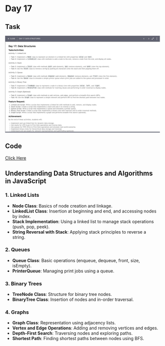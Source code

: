 
# Day 17

## Task
<img src="./day-17.png"/>

## Code 
[Click Here](./index.js)


## Understanding Data Structures and Algorithms in JavaScript

### 1. Linked Lists
- **Node Class**: Basics of node creation and linkage.
- **LinkedList Class**: Insertion at beginning and end, and accessing nodes by index.
- **Stack Implementation**: Using a linked list to manage stack operations (push, pop, peek).
- **String Reversal with Stack**: Applying stack principles to reverse a string.

### 2. Queues
- **Queue Class**: Basic operations (enqueue, dequeue, front, size, isEmpty).
- **PrinterQueue**: Managing print jobs using a queue.

### 3. Binary Trees
- **TreeNode Class**: Structure for binary tree nodes.
- **BinaryTree Class**: Insertion of nodes and in-order traversal.

### 4. Graphs
- **Graph Class**: Representation using adjacency lists.
- **Vertex and Edge Operations**: Adding and removing vertices and edges.
- **Depth-First Search**: Traversing nodes and exploring paths.
- **Shortest Path**: Finding shortest paths between nodes using BFS.